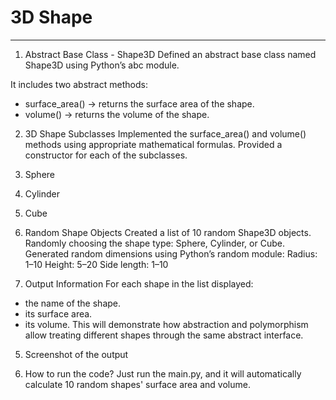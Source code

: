 # 3D Shape
____

1. Abstract Base Class - Shape3D
Defined an abstract base class named Shape3D using Python’s abc module.

It includes two abstract methods:
- surface_area() → returns the surface area of the shape.
- volume() → returns the volume of the shape.

2. 3D Shape Subclasses
Implemented the surface_area() and volume() methods using appropriate mathematical formulas.
Provided a constructor for each of the subclasses.

1. Sphere
2. Cylinder
3. Cube

3. Random Shape Objects
Created a list of 10 random Shape3D objects.
Randomly choosing the shape type: Sphere, Cylinder, or Cube.
Generated random dimensions using Python’s random module:
Radius: 1–10
Height: 5–20
Side length: 1–10

4. Output Information
For each shape in the list displayed:
- the name of the shape.
- its surface area.
- its volume.
This will demonstrate how abstraction and polymorphism allow treating different shapes through the same abstract interface.

5. Screenshot of the output


6. How to run the code?
Just run the main.py, and it will automatically calculate 10 random shapes' surface area and volume.
